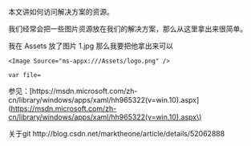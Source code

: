 本文讲如何访问解决方案的资源。

我们经常会把一些图片资源放在我们的解决方案，那么从这里拿出来很简单。

我在 Assets 放了图片 1.jpg 那么我要把他拿出来可以

```
<Image Source="ms-appx:///Assets/logo.png" />
```

```
var file=
```

参见：[https:\/\/msdn.microsoft.com\/zh-cn\/library\/windows\/apps\/xaml\/hh965322\(v=win.10\).aspx](https://msdn.microsoft.com/zh-cn/library/windows/apps/xaml/hh965322(v=win.10).aspx\)

关于git http:\/\/blog.csdn.net\/marktheone\/article\/details\/52062888

